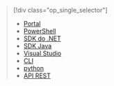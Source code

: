 > [!div class="op_single_selector"]
> * [Portal](../articles/data-lake-analytics/data-lake-analytics-get-started-portal.md)
> * [PowerShell](../articles/data-lake-analytics/data-lake-analytics-get-started-powershell.md)
> * [SDK do .NET](../articles/data-lake-analytics/data-lake-analytics-get-started-net-sdk.md)
> * [SDK Java](../articles/data-lake-analytics/data-lake-analytics-get-started-java-sdk.md)
> * [Visual Studio](../articles/data-lake-analytics/data-lake-analytics-data-lake-tools-get-started.md)
> * [CLI](../articles/data-lake-analytics/data-lake-analytics-get-started-cli.md)
> * [python](../articles/data-lake-analytics/data-lake-analytics-get-started-python.md)
> * [API REST](../articles/data-lake-analytics/data-lake-analytics-get-started-rest-api.md)
> 
> 



<!--HONumber=Nov16_HO3-->


